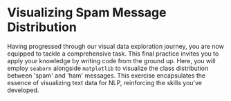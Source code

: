 # Visualizing Spam Message Distribution

Having progressed through our visual data exploration journey, you are now equipped to tackle a comprehensive task. This final practice invites you to apply your knowledge by writing code from the ground up. Here, you will employ `seaborn` alongside `matplotlib` to visualize the class distribution between 'spam' and 'ham' messages. This exercise encapsulates the essence of visualizing text data for NLP, reinforcing the skills you've developed.
